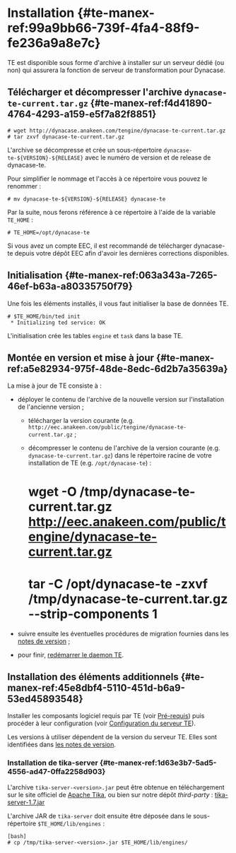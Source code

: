 # Installation {#te-manex-ref:99a9bb66-739f-4fa4-88f9-fe236a9a8e7c}

TE est disponible sous forme d'archive à installer sur un serveur dédié (ou non) qui assurera la fonction de serveur de transformation pour Dynacase.

## Télécharger et décompresser l'archive `dynacase-te-current.tar.gz` {#te-manex-ref:f4d41890-4764-4293-a159-e5f7a82f8851}

    # wget http://dynacase.anakeen.com/tengine/dynacase-te-current.tar.gz
    # tar zxvf dynacase-te-current.tar.gz

L'archive se décompresse et crée un sous-répertoire `dynacase-te-${VERSION}-${RELEASE}` avec le numéro de version et de release de dynacase-te.

Pour simplifier le nommage et l'accès à ce répertoire vous pouvez le renommer :

    # mv dynacase-te-${VERSION}-${RELEASE} dynacase-te

Par la suite, nous ferons référence à ce répertoire à l'aide de la variable `TE_HOME` :

    # TE_HOME=/opt/dynacase-te

<span class="flag inline nota-bene"></span> Si vous avez un compte EEC, il est recommandé de télécharger dynacase-te depuis votre dépôt EEC afin d'avoir les dernières corrections disponibles.

## Initialisation {#te-manex-ref:063a343a-7265-46ef-b63a-a80335750f79}

Une fois les éléments installés, il vous faut initialiser la base de données TE.

    # $TE_HOME/bin/ted init
     * Initializing ted service: OK

L'initialisation crée les tables `engine` et `task` dans la base TE.

## Montée en version et mise à jour {#te-manex-ref:a5e82934-975f-48de-8edc-6d2b7a35639a}

La mise à jour de TE consiste à :

* déployer le contenu de l'archive de la nouvelle version sur l'installation de
  l'ancienne version ;
    
    * télécharger la version courante (e.g. `http://eec.anakeen.com/public/tengine/dynacase-te-current.tar.gz` ;
    * décompresser le contenu de l'archive de la version courante (e.g. `dynacase-te-current.tar.gz`) dans le répertoire racine de votre installation de TE (e.g. `/opt/dynacase-te`) :
    
        # wget -O /tmp/dynacase-te-current.tar.gz http://eec.anakeen.com/public/tengine/dynacase-te-current.tar.gz
        # tar -C /opt/dynacase-te -zxvf /tmp/dynacase-te-current.tar.gz --strip-components 1

* suivre ensuite les éventuelles procédures de migration fournies dans les
  [notes de version][release_notes] ;

* pour finir, [redémarrer le daemon TE][ted_start_stop].

## Installation des éléments additionnels {#te-manex-ref:45e8dbf4-5110-451d-b6a9-53ed45893548}

Installer les composants logiciel requis par TE (voir [Pré-requis][pre-requis])
puis procéder à leur configuration (voir [Configuration du serveur TE][te_config]).

<span class="flag inline nota-bene"></span> Les versions à utiliser dépendent de la version du serveur TE. Elles sont identifiées
dans [les notes de version][release_notes].

### Installation de tika-server {#te-manex-ref:1d63e3b7-5ad5-4556-ad47-0ffa2258d903}

L'archive `tika-server-<version>.jar` peut être obtenue en téléchargement sur
le site officiel de [Apache Tika](http://tika.apache.org/download.html), ou
bien sur notre dépôt *third-party* :
[tika-server-1.7.jar](http://ftp.dynacase.org/third-party/tika-server-1.7.jar)

L'archive JAR de `tika-server` doit ensuite être déposée dans le
sous-répertoire `$TE_HOME/lib/engines` :

    [bash]
    # cp /tmp/tika-server-<version>.jar $TE_HOME/lib/engines/

<!-- links -->
[release_notes]: #te-manex-ref:da01abb1-163e-434f-b56c-eb918c479cb9
[ted_start_stop]: #te-manex-ref:560d0dfe-8b7e-4bba-8262-c847f38c1ef4
[pre-requis]: #te-manex-ref:a0146a31-9ab5-4dfe-978d-7a5d3322036d
[te_config]: #te-manex-ref:0dc32061-9f16-4941-b1f0-8d66d8f8f8bd
